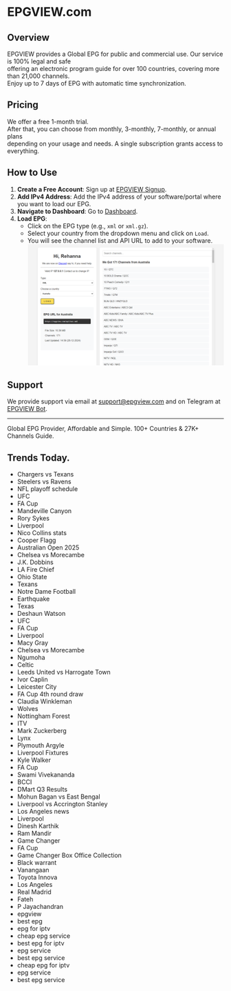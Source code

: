 # EPGVIEW.com



## Overview
EPGVIEW provides a Global EPG for public and commercial use. Our service is 100% legal and safe\
offering an electronic program guide for over 100 countries, covering more than 21,000 channels.\
Enjoy up to 7 days of EPG with automatic time synchronization.

## Pricing
We offer a free 1-month trial. \
After that, you can choose from monthly, 3-monthly, 7-monthly, or annual plans \
depending on your usage and needs. A single subscription grants access to everything.

## How to Use
1. **Create a Free Account**: Sign up at [EPGVIEW Signup](https://epgview.com/signup.php).
2. **Add IPv4 Address**: Add the IPv4 address of your software/portal where you want to load our EPG.
3. **Navigate to Dashboard**: Go to [Dashboard](https://epgview.com/dashboard.php).
4. **Load EPG**:
   - Click on the EPG type (e.g., `xml` or `xml.gz`).
   - Select your country from the dropdown menu and click on `Load`.
   - You will see the channel list and API URL to add to your software.
![EPGVIEW](img/dashboard.png)
## Support
We provide support via email at [support@epgview.com](mailto:support@epgview.com) and on Telegram at [EPGVIEW Bot](https://t.me/epgview_bot).

---

Global EPG Provider, Affordable and Simple. 100+ Countries & 27K+ Channels Guide.

## Trends Today.

- Chargers vs Texans
- Steelers vs Ravens
- NFL playoff schedule
- UFC
- FA Cup
- Mandeville Canyon
- Rory Sykes
- Liverpool
- Nico Collins stats
- Cooper Flagg
- Australian Open 2025
- Chelsea vs Morecambe
- J.K. Dobbins
- LA Fire Chief
- Ohio State
- Texans
- Notre Dame Football
- Earthquake
- Texas
- Deshaun Watson
- UFC
- FA Cup
- Liverpool
- Macy Gray
- Chelsea vs Morecambe
- Ngumoha
- Celtic
- Leeds United vs Harrogate Town
- Ivor Caplin
- Leicester City
- FA Cup 4th round draw
- Claudia Winkleman
- Wolves
- Nottingham Forest
- ITV
- Mark Zuckerberg
- Lynx
- Plymouth Argyle
- Liverpool Fixtures
- Kyle Walker
- FA Cup
- Swami Vivekananda
- BCCI
- DMart Q3 Results
- Mohun Bagan vs East Bengal
- Liverpool vs Accrington Stanley
- Los Angeles news
- Liverpool
- Dinesh Karthik
- Ram Mandir
- Game Changer
- FA Cup
- Game Changer Box Office Collection
- Black warrant
- Vanangaan
- Toyota Innova
- Los Angeles
- Real Madrid
- Fateh
- P Jayachandran
- epgview
- best epg
- epg for iptv
- cheap epg service
- best epg for iptv
- epg service
- best epg service
- cheap epg for iptv
- epg service
- best epg service
